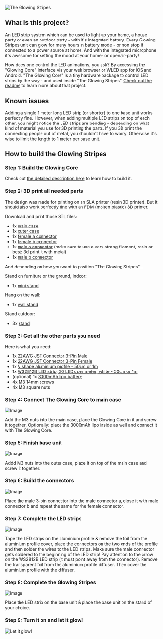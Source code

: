 ![The Glowing Stripes](readme/header.jpg)

## What is this project?

An LED strip system which can be used to light up your home, a house party or even an outdoor party - with it's integrated battery. Every Glowing Stripes unit can glow for many hours in battery mode - or non stop if connected to a power source at home. And with the integrated microphone it's awesome for setting the mood at your home- or openair-party!

How does one control the LED animations, you ask? By accessing the "Glowing Core" interface via your web browser or WLED app for iOS and Android. "The Glowing Core" is a tiny hardware package to control LED strips by the way - and used inside "The Glowing Stripes". [Check out the readme](https://github.com/glowingkitty/TheGlowingCore) to learn more about that project.

## Known issues

Adding a single 1 meter long LED strip (or shorter) to one base unit works perfectly fine. However, when adding multiple LED strips on top of each other, you might notice the LED strips are bending - depending on what kind of material you use for 3D printing the parts. If you 3D print the connecting people out of metal, you shouldn't have to worry. Otherwise it's wise to limit the length to 1 meter per base unit.

## How to build the Glowing Stripes

### **Step 1:** Build the Glowing Core

Check out [the detailed description here](https://github.com/glowingkitty/TheGlowingCore#how-to-build-the-glowing-core) to learn how to build it.

### **Step 2:** 3D print all needed parts

The design was made for printing on an SLA printer (resin 3D printer). But it should also work perfectly fine with an FDM (molten plastic) 3D printer.

Download and print those STL files:

- 1x [main case](https://github.com/glowingkitty/The-Glowing-Stripes-Project/blob/master/3d%20printed%20parts/main_case/main_case.stl)
- 1x [outer case](https://github.com/glowingkitty/The-Glowing-Stripes-Project/blob/master/3d%20printed%20parts/main_case/outer_case.stl)
- 1x [female a connector](https://github.com/glowingkitty/The-Glowing-Stripes-Project/blob/master/3d%20printed%20parts/connector/female_a.stl)
- 1x [female b connector](https://github.com/glowingkitty/The-Glowing-Stripes-Project/blob/master/3d%20printed%20parts/connector/female_b.stl)
- 1x [male a connector](https://github.com/glowingkitty/The-Glowing-Stripes-Project/blob/master/3d%20printed%20parts/connector/male_a.stl) (make sure to use a very strong filament, resin or best: 3d print it with metal)
- 1x [male b connector](https://github.com/glowingkitty/The-Glowing-Stripes-Project/blob/master/3d%20printed%20parts/connector/male_b.stl)

And depending on how you want to position "The Glowing Stripes"...

Stand on furniture or the ground, indoor:

- 1x [mini stand](https://github.com/glowingkitty/The-Glowing-Stripes-Project/blob/master/3d%20printed%20parts/stand/mini_stand.stl)

Hang on the wall:

- 1x [wall stand](https://github.com/glowingkitty/The-Glowing-Stripes-Project/blob/master/3d%20printed%20parts/stand/wall_stand.stl)

Stand outdoor:

- 3x [stand](https://github.com/glowingkitty/The-Glowing-Stripes-Project/blob/master/3d%20printed%20parts/stand/stand.stl)

### **Step 3:** Get all the other parts you need

Here is what you need:

- 1x [22AWG JST Connector 3-Pin Male](https://aliexpress.com/item/1005001779302510.html)
- 1x [22AWG JST Connector 3-Pin Female](https://aliexpress.com/item/1005001779302510.html)
- 1x [V shape aluminium profile - 50cm or 1m](https://aliexpress.com/item/1005002834175693.html)
- 1x [WS2812B LED strip, 30 LEDs per meter, white - 50cm or 1m](https://aliexpress.com/item/2036819167.html)
- (optional) 1x [3000mAh lipo battery](https://www.amazon.de/-/en/Seamuing-Protective-Insulation-Connector-Development/dp/B08V11Z88Q)
- 4x M3 14mm screws
- 4x M3 square nuts

### **Step 4:** Connect The Glowing Core to main case

![Image](readme/connect_glowing_core.gif)

Add the M3 nuts into the main case, place the Glowing Core in it and screw it together. Optionally: place the 3000mAh lipo inside as well and connect it with The Glowing Core.

### **Step 5:** Finish base unit

![Image](readme/finish_base_unit.gif)

Addd M3 nuts into the outer case, place it on top of the main case and screw it together.

### **Step 6:** Build the connectors

![Image](readme/build_connectors.gif)

Place the male 3-pin connector into the male connector a, close it with male connector b and repeat the same for the female connector.

### **Step 7:** Complete the LED strips

![Image](readme/complete_led_strips.gif)

Tape the LED strips on the aluminium profile & remove the foil from the aluminium profile cover, place the connectors on the two ends of the profile and then solder the wires to the LED strips. Make sure the male connector gets soldered to the beginning of the LED strip! Pay attention to the arrow on the WS2812B LED strip (it must point away from the connector). Remove the transparent foil from the aluminium profile diffuser. Then cover the aluminium profile with the diffuser.

### **Step 8:** Complete the Glowing Stripes

![Image](readme/complete_glowing_stripes.gif)

Place the LED strip on the base unit & place the base unit on the stand of your choice.

### **Step 9:** Turn it on and let it glow!

![Let it glow!](readme/real_example.gif)